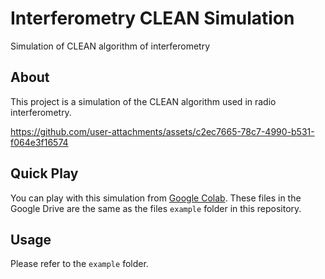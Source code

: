 # Interferometry CLEAN Simulation

Simulation of CLEAN algorithm of interferometry

## About

This project is a simulation of the CLEAN algorithm used in radio interferometry.

https://github.com/user-attachments/assets/c2ec7665-78c7-4990-b531-f064e3f16574

## Quick Play

You can play with this simulation from [Google Colab](https://drive.google.com/drive/folders/1PP8717rmmz6VSvvcDNJT5GyhRdU4WQIE?usp=drive_link).
These files in the Google Drive are the same as the files `example` folder in this repository.

## Usage

Please refer to the `example` folder.

